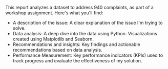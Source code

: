 This report analyzes a dataset to address 940 complaints, as part of a workshop assignment. Here's what you'll find:
- A description of the issue: A clear explanation of the issue I'm trying to solve.
- Data analysis: A deep dive into the data using Python. Visualizations created using Matplotlib and Seaborn.
- Recommendations and insights: Key findings and actionable recommendations based on data analysis.
- Performance Measurement: Key performance indicators (KPIs) used to track progress and evaluate the effectiveness of my solution.
